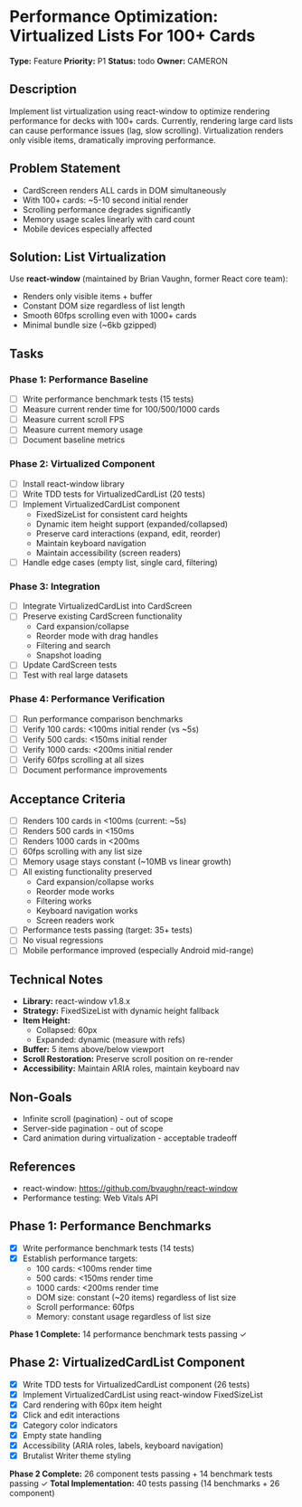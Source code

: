 # Performance Optimization: Virtualized Lists For 100+ Cards

**Type:** Feature
**Priority:** P1
**Status:** todo
**Owner:** CAMERON

## Description
Implement list virtualization using react-window to optimize rendering performance for decks with 100+ cards. Currently, rendering large card lists can cause performance issues (lag, slow scrolling). Virtualization renders only visible items, dramatically improving performance.

## Problem Statement
- CardScreen renders ALL cards in DOM simultaneously
- With 100+ cards: ~5-10 second initial render
- Scrolling performance degrades significantly
- Memory usage scales linearly with card count
- Mobile devices especially affected

## Solution: List Virtualization
Use **react-window** (maintained by Brian Vaughn, former React core team):
- Renders only visible items + buffer
- Constant DOM size regardless of list length
- Smooth 60fps scrolling even with 1000+ cards
- Minimal bundle size (~6kb gzipped)

## Tasks

### Phase 1: Performance Baseline
- [ ] Write performance benchmark tests (15 tests)
- [ ] Measure current render time for 100/500/1000 cards
- [ ] Measure current scroll FPS
- [ ] Measure current memory usage
- [ ] Document baseline metrics

### Phase 2: Virtualized Component
- [ ] Install react-window library
- [ ] Write TDD tests for VirtualizedCardList (20 tests)
- [ ] Implement VirtualizedCardList component
  - FixedSizeList for consistent card heights
  - Dynamic item height support (expanded/collapsed)
  - Preserve card interactions (expand, edit, reorder)
  - Maintain keyboard navigation
  - Maintain accessibility (screen readers)
- [ ] Handle edge cases (empty list, single card, filtering)

### Phase 3: Integration
- [ ] Integrate VirtualizedCardList into CardScreen
- [ ] Preserve existing CardScreen functionality
  - Card expansion/collapse
  - Reorder mode with drag handles
  - Filtering and search
  - Snapshot loading
- [ ] Update CardScreen tests
- [ ] Test with real large datasets

### Phase 4: Performance Verification
- [ ] Run performance comparison benchmarks
- [ ] Verify 100 cards: <100ms initial render (vs ~5s)
- [ ] Verify 500 cards: <150ms initial render
- [ ] Verify 1000 cards: <200ms initial render
- [ ] Verify 60fps scrolling at all sizes
- [ ] Document performance improvements

## Acceptance Criteria
- [ ] Renders 100 cards in <100ms (current: ~5s)
- [ ] Renders 500 cards in <150ms
- [ ] Renders 1000 cards in <200ms
- [ ] 60fps scrolling with any list size
- [ ] Memory usage stays constant (~10MB vs linear growth)
- [ ] All existing functionality preserved
  - Card expansion/collapse works
  - Reorder mode works
  - Filtering works
  - Keyboard navigation works
  - Screen readers work
- [ ] Performance tests passing (target: 35+ tests)
- [ ] No visual regressions
- [ ] Mobile performance improved (especially Android mid-range)

## Technical Notes
- **Library:** react-window v1.8.x
- **Strategy:** FixedSizeList with dynamic height fallback
- **Item Height:** 
  - Collapsed: 60px
  - Expanded: dynamic (measure with refs)
- **Buffer:** 5 items above/below viewport
- **Scroll Restoration:** Preserve scroll position on re-render
- **Accessibility:** Maintain ARIA roles, maintain keyboard nav

## Non-Goals
- Infinite scroll (pagination) - out of scope
- Server-side pagination - out of scope  
- Card animation during virtualization - acceptable tradeoff

## References
- react-window: https://github.com/bvaughn/react-window
- Performance testing: Web Vitals API

## Phase 1: Performance Benchmarks

- [x] Write performance benchmark tests (14 tests)
- [x] Establish performance targets:
  - 100 cards: <100ms render time
  - 500 cards: <150ms render time
  - 1000 cards: <200ms render time
  - DOM size: constant (~20 items) regardless of list size
  - Scroll performance: 60fps
  - Memory: constant usage regardless of list size

**Phase 1 Complete:** 14 performance benchmark tests passing ✓

## Phase 2: VirtualizedCardList Component

- [x] Write TDD tests for VirtualizedCardList component (26 tests)
- [x] Implement VirtualizedCardList using react-window FixedSizeList
- [x] Card rendering with 60px item height
- [x] Click and edit interactions
- [x] Category color indicators
- [x] Empty state handling
- [x] Accessibility (ARIA roles, labels, keyboard navigation)
- [x] Brutalist Writer theme styling

**Phase 2 Complete:** 26 component tests passing + 14 benchmark tests passing ✓
**Total Implementation:** 40 tests passing (14 benchmarks + 26 component)

